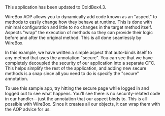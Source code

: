 This application has been updated to ColdBox4.3.

WireBox AOP allows you to dynamically add code known as an "aspect" to methods to easily change how they behave at runtime.  This is done with minimal configuration and little to no changes in the target method itself.  Aspects "wrap" the execution of methods so they can provide their logic before and after the original method.  This is all done seamlessly by WireBox.

In this example, we have written a simple aspect that auto-binds itself to any method that uses the annotation "secure".  You can see that we have completely decoupled the security of our application into a separate CFC.  This helps simplify the rest of the application, and adding new secure methods is a snap since all you need to do is specify the "secure" annotation.

To use this sample app, try hitting the secure page while logged in and logged out to see what happens.  You'll see there is no security-related code in our handler-- just the annotation that our aspect binds to.  This is all possible with WireBox.  Since it creates all our objects, it can wrap them with the AOP advice for us. 